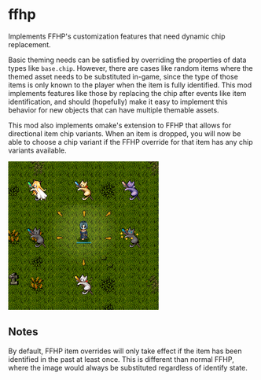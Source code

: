 # ffhp

Implements FFHP's customization features that need dynamic chip replacement.

Basic theming needs can be satisfied by overriding the properties of data types like `base.chip`. However, there are cases like random items where the themed asset needs to be substituted in-game, since the type of those items is only known to the player when the item is fully identified. This mod implements features like those by replacing the chip after events like item identification, and should (hopefully) make it easy to implement this behavior for new objects that can have multiple themable assets.

This mod also implements omake's extension to FFHP that allows for directional item chip variants. When an item is dropped, you will now be able to choose a chip variant if the FFHP override for that item has any chip variants available.

![FFHP chip variants](./static/chip_variant.png)

## Notes

By default, FFHP item overrides will only take effect if the item has been identified in the past at least once. This is different than normal FFHP, where the image would always be substituted regardless of identify state.
